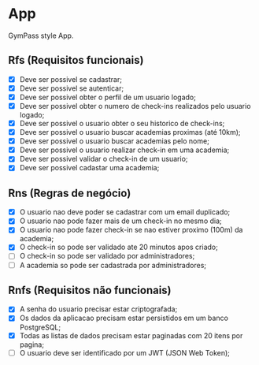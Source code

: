 # App

GymPass style App.

## Rfs (Requisitos funcionais)

- [x] Deve ser possivel se cadastrar;
- [x] Deve ser possivel se autenticar;
- [x] Deve ser possivel obter o perfil de um usuario logado;
- [x] Deve ser possivel obter o numero de check-ins realizados pelo usuario logado;
- [x] Deve ser possivel o usuario obter o seu historico de check-ins;
- [x] Deve ser possivel o usuario buscar academias proximas (até 10km);
- [x] Deve ser possivel o usuario buscar academias pelo nome;
- [x] Deve ser possivel o usuario realizar check-in em uma academia;
- [x] Deve ser possivel validar o check-in de um usuario;
- [x] Deve ser possivel cadastar uma academia;

## Rns (Regras de negócio)

- [x] O usuario nao deve poder se cadastrar com um email duplicado;
- [x] O usuario nao pode fazer mais de um check-in no mesmo dia;
- [x] O usuario nao pode fazer check-in se nao estiver proximo (100m) da academia;
- [x] O check-in so pode ser validado ate 20 minutos apos criado;
- [ ] O check-in so pode ser validado por administradores;
- [ ] A academia so pode ser cadastrada por administradores;

## Rnfs (Requisitos não funcionais)

- [x] A senha do usuario precisar estar criptografada;
- [x] Os dados da aplicacao precisam estar persistidos em um banco PostgreSQL;
- [x] Todas as listas de dados precisam estar paginadas com 20 itens por pagina;
- [ ] O usuario deve ser identificado por um JWT (JSON Web Token);